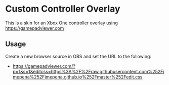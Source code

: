 # Custom Controller Overlay
This is a skin for an Xbox One controller overlay using https://gamepadviewer.com

## Usage
Create a new browser source in OBS and set the URL to the following:
* https://gamepadviewer.com/?p=1&s=1&editcss=https%3A%2F%2Fraw.githubusercontent.com%252Fjmepena%252Fjmepena.github.io%252Fmaster%252Fedit.css
